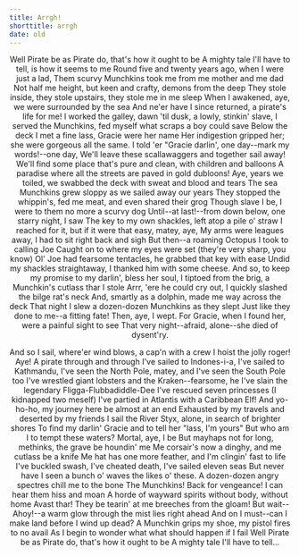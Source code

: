 ```yaml
---
title: Arrgh!
shorttitle: arrgh
date: old
---
```


<div style="text-align: center">

Well Pirate be as Pirate do, that's how it ought to be
A mighty tale I'll have to tell, is how it seems to me
Round five and twenty years ago, when I were just a lad,
Them scurvy Munchkins took me from me mother and me dad
Not half me height, but keen and crafty, demons from the deep
They stole inside, they stole upstairs, they stole me in me sleep
When I awakened, aye, we were surrounded by the sea
And ne'er have I since returned, a pirate's life for me!
I worked the galley, dawn 'til dusk, a lowly, stinkin' slave,
I served the Munchkins, fed myself what scraps a boy could save
Below the deck I met a fine lass, Gracie were her name
Her indigestion gripped her; she were gorgeous all the same.
I told 'er "Gracie darlin', one day--mark my words!--one day,
We'll leave these scallawaggers and together sail away!
We'll find some place that's pure and clean, with children and balloons
A paradise where all the streets are paved in gold dubloons!
Aye, years we toiled, we swabbed the deck with sweat and blood and tears
The sea Munchkins grew sloppy as we sailed away our years
They stopped the whippin's, fed me meat, and even shared their grog
Though slave I be, I were to them no more a scurvy dog
Until--at last!--from down below, one starry night, I saw
The key to my own shackles, left atop a pile o' straw
I reached for it, but if it were that easy, matey, aye,
My arms were leagues away, I had to sit right back and sigh
But then--a roaming Octopus I took to calling Joe
Caught on to where my eyes were set (they're very sharp, you know)
Ol' Joe had fearsome tentacles, he grabbed that key with ease
Undid my shackles straightaway, I thanked him with some cheese.
And so, to keep my promise to my darlin', bless her soul,
I tiptoed from the brig, a Munchkin's cutlass thar I stole
Arrr, 'ere he could cry out, I quickly slashed the bilge rat's neck
And, smartly as a dolphin, made me way across the deck
That night I slew a dozen-dozen Munchkins as they slept
Just like they done to me--a fitting fate! Then, aye, I wept.
For Gracie, when I found her, were a painful sight to see
That very night--afraid, alone--she died of dysent'ry.

And so I sail, where'er wind blows, a cap'n with a crew
I hoist the jolly roger! Aye! A pirate through and through
I've sailed to Indones-i-a, I've sailed to Kathmandu,
I've seen the North Pole, matey, and I've seen the South Pole too
I've wrestled giant lobsters and the Kraken--fearsome, he
I've slain the legendary Fligga-Flubbadiddle-Dee
I've rescued seven princesses (I kidnapped two meself)
I've partied in Atlantis with a Caribbean Elf!
And yo-ho-ho, my journey here be almost at an end
Exhausted by my travels and deserted by my friends
I sail the River Styx, alone, in search of brighter shores
To find my darlin' Gracie and to tell her "lass, I'm yours"
But who am I to tempt these waters? Mortal, aye, I be
But mayhaps not for long, methinks, the grave be houndin' me
Me corsair's now a dinghy, and me cutlass be a knife
Me hat has one more feather, and I'm clingin' fast to life
I've buckled swash, I've cheated death, I've sailed eleven seas
But never have I seen a bunch o' waves the likes o' these.
A dozen-dozen angry spectres chill me to the bone
The Munchkins! Back for vengeance! I can hear them hiss and moan
A horde of wayward spirits without body, without home
Avast thar! They be tearin' at me breeches from the gloam!
But wait--Ahoy!--a warm glow through the mist lies right ahead
And on I must--can I make land before I wind up dead?
A Munchkin grips my shoe, my pistol fires to no avail
As I begin to wonder what what should happen if I fail
Well Pirate be as Pirate do, that's how it ought to be
A mighty tale I'll have to tell...


</div>
